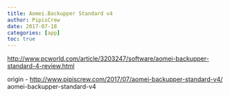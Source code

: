 ```yaml
---
title: Aomei.Backupper Standard v4
author: PipisCrew
date: 2017-07-18
categories: [app]
toc: true
---
```


http://www.pcworld.com/article/3203247/software/aomei-backupper-standard-4-review.html

origin - http://www.pipiscrew.com/2017/07/aomei-backupper-standard-v4/ aomei-backupper-standard-v4